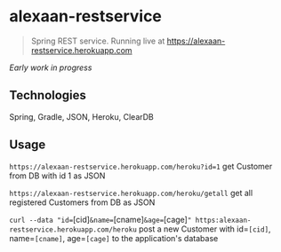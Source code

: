 # alexaan-restservice
 
> Spring REST service. Running live at https://alexaan-restservice.herokuapp.com

*Early work in progress*


## Technologies

Spring, Gradle, JSON, Heroku, ClearDB



## Usage

`https://alexaan-restservice.herokuapp.com/heroku?id=1`
get Customer from DB with id 1 as JSON

`https://alexaan-restservice.herokuapp.com/heroku/getall`
get all registered Customers from DB as JSON

`curl --data "id=`[cid]`&name=`[cname]`&age=`[cage]`" https:alexaan-restservice.herokuapp.com/heroku`
post a new Customer with id=`[cid]`, name=`[cname]`, age=`[cage]` to the application's database
